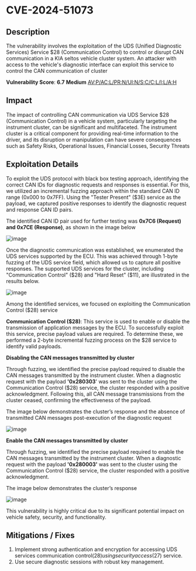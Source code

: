 # CVE-2024-51073

## Description
The vulnerability involves the exploitation of the UDS (Unified Diagnostic Services) Service $28 (Communication Control) to control or disrupt CAN communication in a KIA seltos vehicle cluster system.
An attacker with access to the vehicle's diagnostic interface can exploit this service to control the CAN communication of cluster

**Vulnerability Score**: **6.7** **Medium** [AV:P/AC:L/PR:N/UI:N/S:C/C:L/I:L/A:H](https://nvd.nist.gov/vuln-metrics/cvss/v3-calculator?vector=AV:P/AC:L/PR:N/UI:N/S:C/C:L/I:L/A:H&version=3.1)

## Impact
The impact of controlling CAN communication via UDS Service $28 (Communication Control) in a vehicle system, particularly targeting the instrument cluster, can be significant and multifaceted. The instrument cluster is a critical component for providing real-time information to the driver, and its disruption or manipulation can have severe consequences such as Safety Risks, Operational Issues,	Financial Losses,	Security Threats

## Exploitation Details
To exploit the UDS protocol with black box testing approach, identifying the correct CAN IDs for diagnostic requests and responses is essential. For this, we utilized an incremental fuzzing approach within the standard CAN ID range (0x000 to 0x7FF). Using the "Tester Present" ($3E) service as the payload, we captured positive responses to identify the diagnostic request and response CAN ID pairs.

The identified CAN ID pair used for further testing was **0x7C6 (Request) and 0x7CE (Response)**, as shown in the image below

![image](https://github.com/user-attachments/assets/6f1b2fa4-b993-49da-9a98-0c0f6bfd9337)

Once the diagnostic communication was established, we enumerated the UDS services supported by the ECU. This was achieved through 1-byte fuzzing of the UDS service field, which allowed us to capture all positive responses. The supported UDS services for the cluster, including "Communication Control" ($28) and "Hard Reset" ($11), are illustrated in the results below.

![image](https://github.com/user-attachments/assets/48117f90-8307-4806-b2dc-dab936dd2f41)


Among the identified services, we focused on exploiting the Communication Control ($28) service

**Communication Control ($28)**: This service is used to enable or disable the transmission of application messages by the ECU.
To successfully exploit this service, precise payload values are required. To determine these, we performed a 2-byte incremental fuzzing process on the $28 service to identify valid payloads.

**Disabling the CAN messages transmitted by cluster**

Through fuzzing, we identified the precise payload required to disable the CAN messages transmitted by the instrument cluster. When a diagnostic request with the payload **'0x280303**' was sent to the cluster using the Communication Control ($28) service, the cluster responded with a positive acknowledgment. Following this, all CAN message transmissions from the cluster ceased, confirming the effectiveness of the payload.

The image below demonstrates the cluster’s response and the absence of transmitted CAN messages post-execution of the diagnostic request

![image](https://github.com/user-attachments/assets/df3a9847-a788-4f47-b111-a15a34c8b24d)

**Enable the CAN messages transmitted by cluster**

Through fuzzing, we identified the precise payload required to enable the CAN messages transmitted by the instrument cluster. When a diagnostic request with the payload **'0x280003'** was sent to the cluster using the Communication Control ($28) service, the cluster responded with a positive acknowledgment.

The image below demonstrates the cluster’s response

![image](https://github.com/user-attachments/assets/699f2656-a6c7-46db-ac22-c5ecec982024)


This vulnerability is highly critical due to its significant potential impact on vehicle safety, security, and functionality.


## Mitigations / Fixes
1. Implement strong authentication and encryption for accessing UDS services communication control($28) using security access($27) service.
2. Use secure diagnostic sessions with robust key management.
